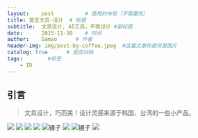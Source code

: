```yaml
---
layout:    post          # 使用的布局（不需要改）
title: 莫言文具-设计  # 标题 
subtitle:  文具设计, AI工具，平面设计 #副标题
date:      2015-11-30    # 时间
author:    Damao      # 作者
header-img: img/post-bg-coffee.jpeg  #这篇文章标题背景图片
catalog: true      # 是否归档
tags:        #标签
    - ID
---
```


## 引言
>文具设计，巧而美！设计灵感来源于韩国、台湾的一些小产品。


![](http://wx1.sinaimg.cn/mw690/006DJdgGgy1fm1iy5w2hoj30m80ho0tb.jpg)
![](http://wx3.sinaimg.cn/mw690/006DJdgGgy1fm1ixw76ivj31cv0m8q5e.jpg)
![](http://wx4.sinaimg.cn/mw690/006DJdgGgy1fm1ixlbw6nj30m81oa45a.jpg)
![](http://wx1.sinaimg.cn/mw690/006DJdgGgy1fm1ix9pewgj30k50m80u2.jpg)
![镜子](http://wx1.sinaimg.cn/mw690/006DJdgGgy1fm1iww8kctj30m80hydgj.jpg)
![](http://wx4.sinaimg.cn/mw690/006DJdgGgy1fm1iwrv2s8j30m80dawg4.jpg)
![镜子](http://wx1.sinaimg.cn/mw690/006DJdgGgy1fm1iwokztij30m80k8wf3.jpg)
![](http://wx1.sinaimg.cn/mw690/006DJdgGgy1fm1iwdw53nj30m80elq3i.jpg)
